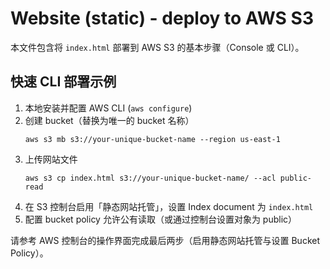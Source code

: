 # Website (static) - deploy to AWS S3

本文件包含将 `index.html` 部署到 AWS S3 的基本步骤（Console 或 CLI）。

## 快速 CLI 部署示例
1. 本地安装并配置 AWS CLI (`aws configure`)
2. 创建 bucket（替换为唯一的 bucket 名称）
   ```
   aws s3 mb s3://your-unique-bucket-name --region us-east-1
   ```
3. 上传网站文件
   ```
   aws s3 cp index.html s3://your-unique-bucket-name/ --acl public-read
   ```
4. 在 S3 控制台启用「静态网站托管」，设置 Index document 为 `index.html`
5. 配置 bucket policy 允许公有读取（或通过控制台设置对象为 public）

请参考 AWS 控制台的操作界面完成最后两步（启用静态网站托管与设置 Bucket Policy）。
